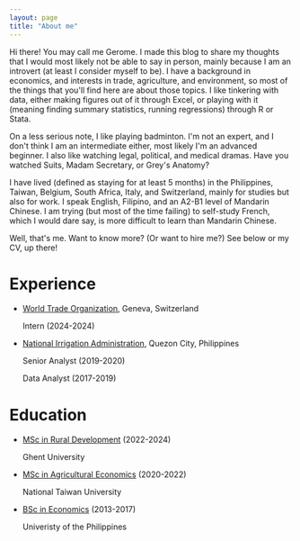 ```yaml
---
layout: page
title: "About me"
---
```

Hi there! You may call me Gerome. I made this blog to share my thoughts that I would most likely not be able to say in person, mainly because I am an introvert (at least I consider myself to be). I have a background in economics, and interests in trade, agriculture, and environment, so most of the things that you'll find here are about those topics. I like tinkering with data, either making figures out of it through Excel, or playing with it (meaning finding summary statistics, running regressions) through R or Stata.

On a less serious note, I like playing badminton. I'm not an expert, and I don't think I am an intermediate either, most likely I'm an advanced beginner. I also like watching legal, political, and medical dramas. Have you watched Suits, Madam Secretary, or Grey's Anatomy?

I have lived (defined as staying for at least 5 months) in the Philippines, Taiwan, Belgium, South Africa, Italy, and Switzerland, mainly for studies but also for work. I speak English, Filipino, and an A2-B1 level of Mandarin Chinese. I am trying (but most of the time failing) to self-study French, which I would dare say, is more difficult to learn than Mandarin Chinese.

Well, that's me. Want to know more? (Or want to hire me?) See below or my CV, up there!

# Experience
* [World Trade Organization](https://www.wto.org/index.htm), Geneva, Switzerland
  
  Intern (2024-2024)
  
* [National Irrigation Administration](https://www.nia.gov.ph/), Quezon City, Philippines
  
  Senior Analyst (2019-2020)
  
  Data Analyst (2017-2019)
  
# Education
* [MSc in Rural Development](https://www.imrd.ugent.be/programme) (2022-2024)

  Ghent University

* [MSc in Agricultural Economics](https://www.agec.ntu.edu.tw/en/inter/inter1) (2020-2022)
  
  National Taiwan University

* [BSc in Economics](https://cem.uplb.edu.ph/acad-programs/bachelor-of-science-in-economics/) (2013-2017)
  
  Univeristy of the Philippines
